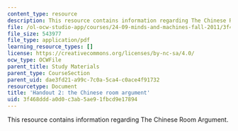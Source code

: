 ```yaml
---
content_type: resource
description: This resource contains information regarding The Chinese Room Argument.
file: /ol-ocw-studio-app/courses/24-09-minds-and-machines-fall-2011/3f468ddda0d0c3ab5ae91fbcd9e17894_MIT24_09F11_chinese_room.pdf
file_size: 543977
file_type: application/pdf
learning_resource_types: []
license: https://creativecommons.org/licenses/by-nc-sa/4.0/
ocw_type: OCWFile
parent_title: Study Materials
parent_type: CourseSection
parent_uid: dae3fd21-a99c-7c0a-5ca4-c0ace4f91732
resourcetype: Document
title: 'Handout 2: the Chinese room argument'
uid: 3f468ddd-a0d0-c3ab-5ae9-1fbcd9e17894
---
```

This resource contains information regarding The Chinese Room Argument.